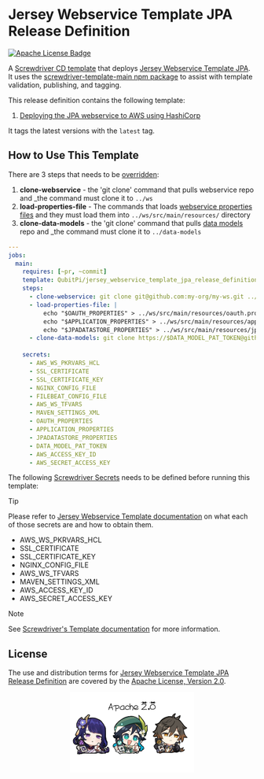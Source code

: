 Jersey Webservice Template JPA Release Definition
=================================================

[![Apache License Badge]](https://www.apache.org/licenses/LICENSE-2.0)

A [Screwdriver CD template] that deploys [Jersey Webservice Template JPA]. It uses the
[screwdriver-template-main npm package] to assist with template validation, publishing, and tagging.

This release definition contains the following template:

1. [Deploying the JPA webservice to AWS using HashiCorp](./sd-template.yaml)

It tags the latest versions with the `latest` tag.

How to Use This Template
------------------------

There are 3 steps that needs to be
[overridden](https://qubitpi.github.io/screwdriver-cd-guide/user-guide/templates#overriding-template-steps): 

1. **clone-webservice** - the 'git clone' command that pulls webservice repo and _the command must clone it to `../ws`
2. **load-properties-file** - The commands that loads
   [webservice properties files](https://qubitpi.github.io/jersey-webservice-template/docs/elide/configuration) and they
   must load them into `../ws/src/main/resources/` directory
3. **clone-data-models** - the 'git clone' command that pulls
   [data models](https://qubitpi.github.io/jersey-webservice-template/docs/elide/data-model) repo and _the command must 
   clone it to `../data-models`

```yaml
---
jobs:
  main:
    requires: [~pr, ~commit]
    template: QubitPi/jersey_webservice_template_jpa_release_definition@latest
    steps:
      - clone-webservice: git clone git@github.com:my-org/my-ws.git ../ws
      - load-properties-file: |
          echo "$OAUTH_PROPERTIES" > ../ws/src/main/resources/oauth.properties
          echo "$APPLICATION_PROPERTIES" > ../ws/src/main/resources/application.properties
          echo "$JPADATASTORE_PROPERTIES" > ../ws/src/main/resources/jpadatastore.properties
      - clone-data-models: git clone https://$DATA_MODEL_PAT_TOKEN@github.com/my-org/my-data-models.git ../data-models

    secrets:
      - AWS_WS_PKRVARS_HCL
      - SSL_CERTIFICATE
      - SSL_CERTIFICATE_KEY
      - NGINX_CONFIG_FILE
      - FILEBEAT_CONFIG_FILE
      - AWS_WS_TFVARS
      - MAVEN_SETTINGS_XML
      - OAUTH_PROPERTIES
      - APPLICATION_PROPERTIES
      - JPADATASTORE_PROPERTIES
      - DATA_MODEL_PAT_TOKEN
      - AWS_ACCESS_KEY_ID
      - AWS_SECRET_ACCESS_KEY
```

The following [Screwdriver Secrets] needs to be defined before running this template:

> [!TIP]
> Please refer to
> [Jersey Webservice Template documentation](https://qubitpi.github.io/jersey-webservice-template/docs/configuration#cicd)
> on what each of those secrets are and how to obtain them.

- AWS_WS_PKRVARS_HCL
- SSL_CERTIFICATE
- SSL_CERTIFICATE_KEY
- NGINX_CONFIG_FILE
- AWS_WS_TFVARS
- MAVEN_SETTINGS_XML
- AWS_ACCESS_KEY_ID
- AWS_SECRET_ACCESS_KEY

> [!NOTE]
> See [Screwdriver's Template documentation][Screwdriver CD template] for more information.

License
-------

The use and distribution terms for [Jersey Webservice Template JPA Release Definition] are covered by the
[Apache License, Version 2.0].

<div align="center">
    <a href="https://opensource.org/licenses">
        <img align="center" width="50%" alt="License Illustration" src="https://github.com/QubitPi/QubitPi/blob/master/img/apache-2.png?raw=true">
    </a>
</div>

[Apache License Badge]: https://img.shields.io/badge/Apache%202.0-F25910.svg?style=for-the-badge&logo=Apache&logoColor=white
[Apache License, Version 2.0]: http://www.apache.org/licenses/LICENSE-2.0.html

[Jersey Webservice Template JPA]: https://qubitpi.github.io/jersey-webservice-template/docs/category/jpa-through-yahooelide
[Jersey Webservice Template JPA Release Definition]: https://github.com/QubitPi/jersey-webservice-template-jpa-release-definition

[Screwdriver CD template]: https://qubitpi.github.io/screwdriver-cd-guide/user-guide/templates
[Screwdriver Secrets]: https://qubitpi.github.io/screwdriver-cd-guide/user-guide/configuration/secrets
[screwdriver-template-main npm package]: https://github.com/QubitPi/screwdriver-cd-template-main
